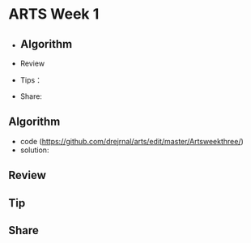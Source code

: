 # ARTS Week 1
* Algorithm
  - 
* Review
  
* Tips：
* Share:

## Algorithm
- code (https://github.com/drejrnal/arts/edit/master/Artsweekthree/)
- solution:
  
  
## Review


## Tip
### 

## Share
### 
